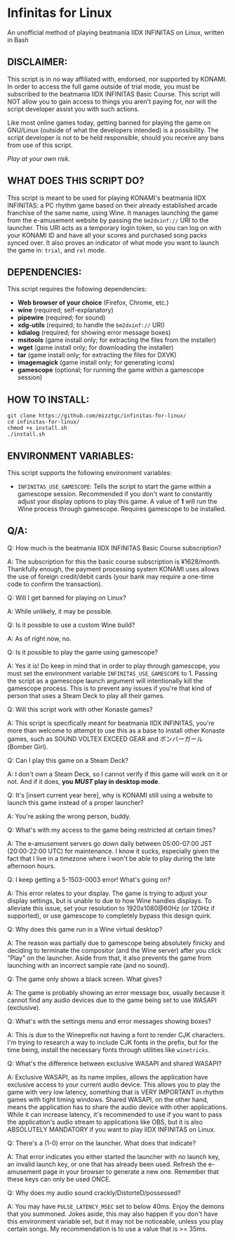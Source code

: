 # Infinitas for Linux
An unofficial method of playing beatmania IIDX INFINITAS on Linux, written in Bash

## DISCLAIMER:

This script is in no way affiliated with, endorsed, nor supported by KONAMI. In order to access the full game outside of trial mode, you must be subscribed to the beatmania IIDX INFINITAS Basic Course. This script will NOT allow you to gain access to things you aren't paying for, nor will the script developer assist you with such actions.

Like most online games today, getting banned for playing the game on GNU/Linux (outside of what the developers intended) is a possibility. The script developer is not to be held responsible, should you receive any bans from use of this script.

*Play at your own risk.*

## WHAT DOES THIS SCRIPT DO?

This script is meant to be used for playing KONAMI's beatmania IIDX INFINITAS: a PC rhythm game based on their already established arcade franchise of the same name, using Wine. It manages launching the game from the e-amusement website by passing the `bm2dxinf://` URI to the launcher. This URI acts as a temporary login token, so you can log on with your KONAMI ID and have all your scores and purchased song packs synced over. It also proves an indicator of what mode you want to launch the game in: `trial`, and `rel` mode.

## DEPENDENCIES:

This script requires the following dependencies:

- **Web browser of your choice** (Firefox, Chrome, etc.)
- **wine** (required; self-explanatory)
- **pipewire** (required; for sound)
- **xdg-utils** (required; to handle the `bm2dxinf://` URI)
- **kdialog** (required; for showing error message boxes)
- **msitools** (game install only; for extracting the files from the installer)
- **wget** (game install only; for downloading the installer)
- **tar** (game install only; for extracting the files for DXVK)
- **imagemagick** (game install only; for generating icons)
- **gamescope** (optional; for running the game within a gamescope session)

## HOW TO INSTALL:
```
git clone https://github.com/mizztgc/infinitas-for-linux/
cd infinitas-for-linux/
chmod +x install.sh
./install.sh
```

## ENVIRONMENT VARIABLES:

This script supports the following environment variables:

- `INFINITAS_USE_GAMESCOPE`: Tells the script to start the game within a gamescope session. Recommended if you don't want to constantly adjust your display options to play this game. A value of **1** will run the Wine process through gamescope. Requires gamescope to be installed.


## Q/A:

Q: How much is the beatmania IIDX INFINITAS Basic Course subscription?

A: The subscription for this the basic course subscription is ¥1628/month. Thankfully enough, the payment processing system KONAMI uses allows the use of foreign credit/debit cards (your bank may require a one-time code to confirm the transaction).



Q: Will I get banned for playing on Linux?

A: While unlikely, it may be possible.



Q: Is it possible to use a custom Wine build?

A: As of right now, no.



Q: Is it possible to play the game using gamescope?

A: Yes it is! Do keep in mind that in order to play through gamescope, you must set the environment variable `INFINITAS_USE_GAMESCOPE` to 1. Passing the script as a gamescope launch argument will intentionally kill the gamescope process. This is to prevent any issues if you're that kind of person that uses a Steam Deck to play all their games.



Q: Will this script work with other Konaste games?

A: This script is specifically meant for beatmania IIDX INFINITAS, you're more than welcome to attempt to use this as a base to install other Konaste games, such as SOUND VOLTEX EXCEED GEAR and ボンバーガール (Bomber Girl).



Q: Can I play this game on a Steam Deck?

A: I don't own a Steam Deck, so I cannot verify if this game will work on it or not. And if it does, **you *MUST* play in desktop mode**.



Q: It's [insert current year here], why is KONAMI still using a website to launch this game instead of a proper launcher?

A: You're asking the wrong person, buddy.



Q: What's with my access to the game being restricted at certain times?

A: The e-amusement servers go down daily between 05:00-07:00 JST (20:00-22:00 UTC) for maintenance. I know it sucks, especially given the fact that I live in a timezone where I won't be able to play during the late afternoon hours.



Q: I keep getting a 5-1503-0003 error! What's going on?

A: This error relates to your display. The game is trying to adjust your display settings, but is unable to due to how Wine handles displays. To alleviate this issue, set your resolution to 1920x1080@60Hz (or 120Hz if supported), or use gamescope to completely bypass this design quirk.



Q: Why does this game run in a Wine virtual desktop?

A: The reason was partially due to gamescope being absolutely finicky and deciding to terminate the compositor (and the Wine server) after you click "Play" on the launcher. Aside from that, it also prevents the game from launching with an incorrect sample rate (and no sound).



Q: The game only shows a black screen. What gives?

A: The game is probably showing an error message box, usually because it cannot find any audio devices due to the game being set to use WASAPI (exclusive).



Q: What's with the settings menu and error messages showing boxes?

A: This is due to the Wineprefix not having a font to render CJK characters. I'm trying to research a way to include CJK fonts in the prefix, but for the time being, install the necessary fonts through utilities like `winetricks`.



Q: What's the difference between exclusive WASAPI and shared WASAPI?

A: Exclusive WASAPI, as its name implies, allows the application have exclusive access to your current audio device. This allows you to play the game with very low latency, something that is VERY IMPORTANT in rhythm games with tight timing windows. Shared WASAPI, on the other hand, means the application has to share the audio device with other applications. While it can increase latency, it's recommended to use if you want to pass the application's audio stream to applications like OBS, but it is also ABSOLUTELY MANDATORY if you want to play IIDX INFINITAS on Linux.



Q: There's a (1-0) error on the launcher. What does that indicate?

A: That error indicates you either started the launcher with no launch key, an invalid launch key, or one that has already been used. Refresh the e-amusement page in your browser to generate a new one. Remember that these keys can only be used ONCE.



Q: Why does my audio sound crackly/DistorteD/possessed?

A: You may have `PULSE_LATENCY_MSEC` set to below 40ms. Enjoy the demons that you summoned. Jokes aside, this may also happen if you don't have this environment variable set, but it may not be noticeable, unless you play certain songs. My recommendation is to use a value that is >= 35ms.
